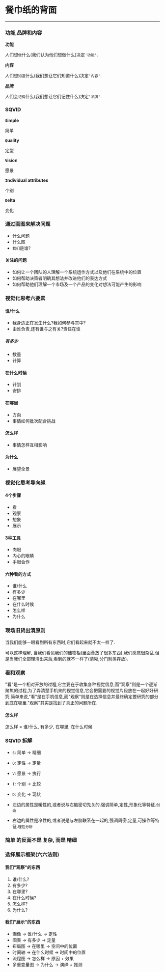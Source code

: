 # 餐巾纸的背面

---

### 功能,品牌和内容

**功能**

人们想`做`什么(我们认为他们想做什么)决定`'功能'`.

**内容**

人们想`知道`什么(我们想让它们知道什么)决定`'内容'`.

**品牌**

人们会`记得`什么(我们想让它们记住什么)决定`'品牌'`.

### SQVID

**`S`imple**

简单

**`Q`uality**

定型

**`V`ision**

愿景

**`I`ndividual attributes**

个别

**`D`elta**

变化

### 通过画图来解决问题

* 什么问题 
* 什么图
* `我们`是谁?

#### 关注的问题

* 如何让一个团队的人理解一个系统运作方式以及他们在系统中的位置
* 如何帮助决策者明确其想法并改进他们的表达方式
* 如何帮助他们理解一个市场及一个产品的变化对想法可能产生的影响

### 视觉化思考六要素

#### 谁/什么

* 我身边正在发生什么?我如何参与其中?
* 由谁负责,还有谁与之有关?责任在谁

##### 有多少

* 数量
* 计算

#### 在什么时候

* 计划
* 安排

#### 在哪里

* 方向
* 事情如何批次配合挑战

#### 怎么样

* 事情怎样互相影响

#### 为什么

* 展望全景


### 视觉化思考导向绳

#### 4个步骤

* 看
* 观察
* 想象
* 展示

#### 3种工具

* 肉眼
* 内心的眼睛
* 手眼合作

#### 六种看的方式

* 谁\什么
* 有多少
* 在哪里
* 在什么时候
* 怎么样
* 为什么

### 现场旧货出清原则

当我们能够一眼看到所有东西时,它们看起来就不太一样了.

可以这样理解, 当我们看见我们的储物柜(里面叠放了很多东西),我们感觉很杂乱.但是当我们全部理清出来后,看到的就不一样了(清晰,分门别类存放).

### **看**和**观**察

"看"是一个相对开放的过程,它主要在于收集各种视觉信息;而"观察"则是一个逐渐聚焦的过程,为了弄清楚手机来的视觉信息,它会把需要的视觉片段放在一起好好研究.简单来说,"看"是在手机信息,而"观察"则是在选择信息并最终确定要研究的部分到底在哪里."观察"其实是找到了真正的问题所在.

#### 怎么样

怎么样 = 谁/什么, 有多少, 在哪里, 在什么时候

### SQVID 拆解

* `S`: 简单 -> 精细
* `Q`: 定性 -> 定量
* `V`: 愿景 -> 执行
* `I`: 个别 -> 比较
* `D`: 变化 -> 现状

* 左边的属性是暖性的,或者说与右脑密切先关的.强调简单,定性,形象化等特征.`创造`
* 右边的属性是冷性的,或者说是与左脑联系在一起的,强调周密,定量,可操作等特征.`理性分析`

### 简单 的反面不是 复杂, 而是 精细

### 选择展示框架(六六法则)

#### 我们"观察"的东西

1. 谁/什么?
2. 有多少?
3. 在哪里?
4. 在什么时候?
5. 怎么样?
6. 为什么?


#### 我们"展示"的东西

* 画像 -> 谁/什么 -> 定性
* 图表 -> 有多少 -> 定量
* 布局图 -> 在哪里 -> 空间中的位置
* 时间轴 -> 在什么时候 -> 时间中的位置
* 流程图 -> 怎么样 -> 原因 + 效果
* 多重变量图 -> 为什么 -> 演绎 + 推测

